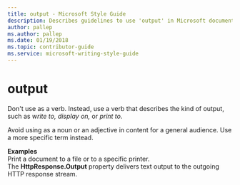 ```yaml
---
title: output - Microsoft Style Guide
description: Describes guidelines to use 'output' in Microsoft documents and provides usage examples.
author: pallep
ms.author: pallep
ms.date: 01/19/2018
ms.topic: contributor-guide
ms.service: microsoft-writing-style-guide
---
```


# output

Don't use as a verb. Instead, use a verb that describes the kind of output, such as *write to,* *display on,* or *print to*.

Avoid using as a noun or an adjective in content for a general audience. Use a more specific term instead.

**Examples**  
Print a document to a file or to a specific printer.  
The **HttpResponse.Output** property delivers text output to the outgoing HTTP response stream.
